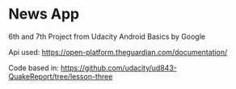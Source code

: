 # News App
6th and 7th Project from Udacity Android Basics by Google

Api used: https://open-platform.theguardian.com/documentation/

Code based in: https://github.com/udacity/ud843-QuakeReport/tree/lesson-three
